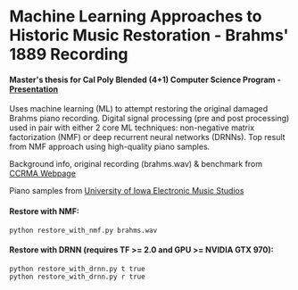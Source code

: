 # Machine Learning Approaches to Historic Music Restoration - Brahms' 1889 Recording
#### Master's thesis for Cal Poly Blended (4+1) Computer Science Program - [Presentation](https://docs.google.com/presentation/d/10V6d6CxRILrC-cb6raxMNgtBop7NJA5XW9NpZTX9lPc/edit?usp=sharing)

Uses machine learning (ML) to attempt restoring the original damaged Brahms piano recording.
Digital signal processing (pre and post processing) used in pair with either 2 core ML techniques: non-negative matrix factorization (NMF) or deep recurrent neural networks (DRNNs). Top result from NMF approach using high-quality piano samples.

Background info, original recording (brahms.wav) & benchmark from [CCRMA Webpage](https://ccrma.stanford.edu/groups/edison/brahms/brahms.html)

Piano samples from [University of Iowa Electronic Music Studios](http://theremin.music.uiowa.edu/MISpiano.html)

#### Restore with NMF:
```
python restore_with_nmf.py brahms.wav
```
#### Restore with DRNN (requires TF >= 2.0 and GPU >= NVIDIA GTX 970):
```
python restore_with_drnn.py t true
python restore_with_drnn.py r true
```
